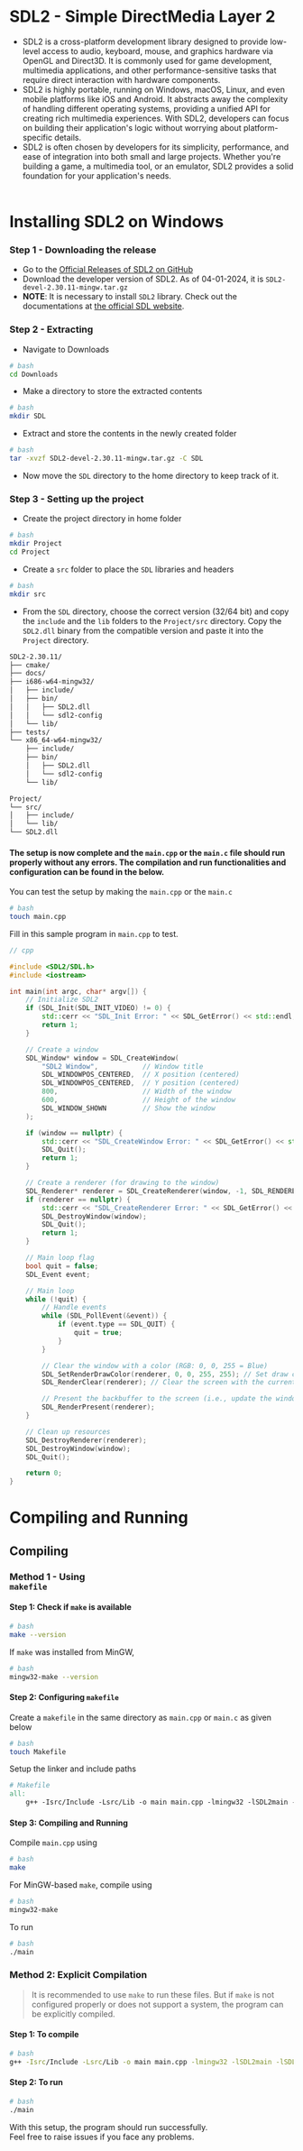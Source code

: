 # SDL2 - Simple DirectMedia Layer 2
- SDL2 is a cross-platform development library designed to provide low-level access to audio, keyboard, mouse, and graphics hardware via OpenGL and Direct3D. It is commonly used for game development, multimedia applications, and other performance-sensitive tasks that require direct interaction with hardware components.
- SDL2 is highly portable, running on Windows, macOS, Linux, and even mobile platforms like iOS and Android. It abstracts away the complexity of handling different operating systems, providing a unified API for creating rich multimedia experiences. With SDL2, developers can focus on building their application's logic without worrying about platform-specific details.
- SDL2 is often chosen by developers for its simplicity, performance, and ease of integration into both small and large projects. Whether you're building a game, a multimedia tool, or an emulator, SDL2 provides a solid foundation for your application's needs.
<br><br>

# Installing SDL2 on Windows
### Step 1 - Downloading the release
- Go to the [Official Releases of SDL2  on GitHub](https://github.com/libsdl-org/SDL/releases)
- Download the developer version of SDL2. As of 04-01-2024, it is <code>SDL2-devel-2.30.11-mingw.tar.gz</code>
- **NOTE**: It is necessary to install <code>SDL2</code> library. Check out the documentations at [the official SDL website](https://libsdl.org/).
### Step 2 - Extracting
- Navigate to Downloads
```sh
# bash
cd Downloads
```
- Make a directory to store the extracted contents
```sh
# bash
mkdir SDL
```
- Extract and store the contents in the newly created folder
```sh
# bash
tar -xvzf SDL2-devel-2.30.11-mingw.tar.gz -C SDL
```
- Now move the <code>SDL</code> directory to the home directory to keep track of it.

### Step 3 - Setting up the project
- Create the project directory in home folder
```sh
# bash
mkdir Project
cd Project
```
- Create a <code>src</code> folder to place the <code>SDL</code> libraries and headers
```sh
# bash
mkdir src
```
- From the <code>SDL</code> directory, choose the correct version (32/64 bit) and copy the <code>include</code> and the <code>lib</code> folders to the <code>Project/src</code> directory.
Copy the <code>SDL2.dll</code> binary from the compatible version and paste it into the <code>Project</code> directory. 

```sh
SDL2-2.30.11/
├── cmake/
├── docs/
├── i686-w64-mingw32/
│   ├── include/
│   ├── bin/
│   │   ├── SDL2.dll
│   │   └── sdl2-config
│   └── lib/
├── tests/
└── x86_64-w64-mingw32/
    ├── include/
    ├── bin/
    │   ├── SDL2.dll
    │   └── sdl2-config
    └── lib/
```

```sh
Project/
└── src/
│   ├── include/
│   └── lib/
└── SDL2.dll
```

#### The setup is now complete and the <code>main.cpp</code> or the <code>main.c</code> file should run properly without any errors. The compilation and run functionalities and configuration can be found in the below.

You can test the setup by making the <code>main.cpp</code> or the <code>main.c</code>
```sh
# bash
touch main.cpp
```
Fill in this sample program in <code>main.cpp</code> to test.
```cpp
// cpp

#include <SDL2/SDL.h>
#include <iostream>

int main(int argc, char* argv[]) {
    // Initialize SDL2
    if (SDL_Init(SDL_INIT_VIDEO) != 0) {
        std::cerr << "SDL_Init Error: " << SDL_GetError() << std::endl;
        return 1;
    }

    // Create a window
    SDL_Window* window = SDL_CreateWindow(
        "SDL2 Window",           // Window title
        SDL_WINDOWPOS_CENTERED,  // X position (centered)
        SDL_WINDOWPOS_CENTERED,  // Y position (centered)
        800,                     // Width of the window
        600,                     // Height of the window
        SDL_WINDOW_SHOWN         // Show the window
    );

    if (window == nullptr) {
        std::cerr << "SDL_CreateWindow Error: " << SDL_GetError() << std::endl;
        SDL_Quit();
        return 1;
    }

    // Create a renderer (for drawing to the window)
    SDL_Renderer* renderer = SDL_CreateRenderer(window, -1, SDL_RENDERER_ACCELERATED);
    if (renderer == nullptr) {
        std::cerr << "SDL_CreateRenderer Error: " << SDL_GetError() << std::endl;
        SDL_DestroyWindow(window);
        SDL_Quit();
        return 1;
    }

    // Main loop flag
    bool quit = false;
    SDL_Event event;

    // Main loop
    while (!quit) {
        // Handle events
        while (SDL_PollEvent(&event)) {
            if (event.type == SDL_QUIT) {
                quit = true;
            }
        }

        // Clear the window with a color (RGB: 0, 0, 255 = Blue)
        SDL_SetRenderDrawColor(renderer, 0, 0, 255, 255); // Set draw color to blue
        SDL_RenderClear(renderer); // Clear the screen with the current color

        // Present the backbuffer to the screen (i.e., update the window)
        SDL_RenderPresent(renderer);
    }

    // Clean up resources
    SDL_DestroyRenderer(renderer);
    SDL_DestroyWindow(window);
    SDL_Quit();

    return 0;
}
```

# Compiling and Running 

## **Compiling**
### Method 1 - Using <code> makefile</code>
#### Step 1: Check if <code>make</code> is available
```sh
# bash
make --version
```
If <code>make</code> was installed from MinGW,
```sh
# bash
mingw32-make --version
```
#### Step 2: Configuring <code>makefile</code>
Create a <code>makefile</code> in the same directory as <code>main.cpp</code> or <code>main.c</code>
as given below
```sh
# bash
touch Makefile
```
Setup the linker and include paths
```makefile
# Makefile
all:
    g++ -Isrc/Include -Lsrc/Lib -o main main.cpp -lmingw32 -lSDL2main -lSDL2
```
#### Step 3: Compiling and Running
Compile <code>main.cpp</code> using 
```sh
# bash
make
```
For MinGW-based <code>make</code>, compile using
```sh
# bash
mingw32-make
```
To run
```sh
# bash
./main
```

### Method 2: Explicit Compilation
> It is recommended to use <code>make</code> to run these files. But if <code>make</code> is not configured properly or does not support a system, the program can be explicitly compiled.

#### Step 1: To compile
```sh
# bash
g++ -Isrc/Include -Lsrc/Lib -o main main.cpp -lmingw32 -lSDL2main -lSDL2
```
#### Step 2: To run
```sh
# bash
./main
```

With this setup, the program should run successfully.<br>
Feel free to raise issues if you face any problems.
